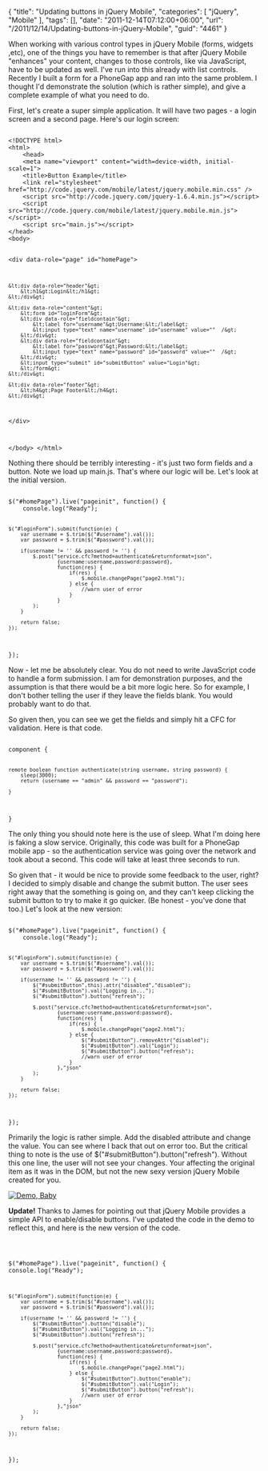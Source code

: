 {
	"title": "Updating buttons in jQuery Mobile",
	"categories": [
		"jQuery",
		"Mobile"
	],
	"tags": [],
	"date": "2011-12-14T07:12:00+06:00",
	"url": "/2011/12/14/Updating-buttons-in-jQuery-Mobile",
	"guid": "4461"
}

When working with various control types in jQuery Mobile (forms, widgets ,etc), one of the things you have to remember is that after jQuery Mobile "enhances" your content, changes to those controls, like via JavaScript, have to be updated as well. I've run into this already with list controls. Recently I built a form for a PhoneGap app and ran into the same problem. I thought I'd demonstrate the solution (which is rather simple), and give a complete example of what you need to do.

<p/>
<!--more-->
First, let's create a super simple application. It will have two pages - a login screen and a second page. Here's our login screen:

<p/>

<code>
&lt;!DOCTYPE html&gt; 
&lt;html&gt; 
	&lt;head&gt; 
	&lt;meta name="viewport" content="width=device-width, initial-scale=1"&gt;	
	&lt;title&gt;Button Example&lt;/title&gt; 
	&lt;link rel="stylesheet" href="http://code.jquery.com/mobile/latest/jquery.mobile.min.css" /&gt;
	&lt;script src="http://code.jquery.com/jquery-1.6.4.min.js"&gt;&lt;/script&gt;
	&lt;script src="http://code.jquery.com/mobile/latest/jquery.mobile.min.js"&gt;&lt;/script&gt;
	&lt;script src="main.js"&gt;&lt;/script&gt;
&lt;/head&gt; 
&lt;body&gt; 

&lt;div data-role="page" id="homePage"&gt;

	&lt;div data-role="header"&gt;
		&lt;h1&gt;Login&lt;/h1&gt;
	&lt;/div&gt;

	&lt;div data-role="content"&gt;	
		&lt;form id="loginForm"&gt;
		&lt;div data-role="fieldcontain"&gt;    
	        &lt;label for="username"&gt;Username:&lt;/label&gt;    
	        &lt;input type="text" name="username" id="username" value=""  /&gt;    
	    &lt;/div&gt;	
		&lt;div data-role="fieldcontain"&gt;    
	        &lt;label for="password"&gt;Password:&lt;/label&gt;    
	        &lt;input type="text" name="password" id="password" value=""  /&gt;    
	    &lt;/div&gt;	
		&lt;input type="submit" id="submitButton" value="Login"&gt;
		&lt;/form&gt;
	&lt;/div&gt;

	&lt;div data-role="footer"&gt;
		&lt;h4&gt;Page Footer&lt;/h4&gt;
	&lt;/div&gt;

&lt;/div&gt;

&lt;/body&gt;
&lt;/html&gt;
</code>

<p>

Nothing there should be terribly interesting - it's just two form fields and a button. Note we load up main.js. That's where our logic will be. Let's look at the initial version.

<p>

<code>
$("#homePage").live("pageinit", function() {
	console.log("Ready");
	
	$("#loginForm").submit(function(e) {
		var username = $.trim($("#username").val());
		var password = $.trim($("#password").val());
		
		if(username != '' && password != '') {
			$.post("service.cfc?method=authenticate&returnformat=json", 
					{username:username,password:password}, 
					function(res) {
						if(res) {
							$.mobile.changePage("page2.html");
						} else {
							//warn user of error
						}
					}
			);
		}
	
		return false;
	});
	
});
</code>

<p>

Now - let me be absolutely clear. You do not need to write JavaScript code to handle a form submission. I am for demonstration purposes, and the assumption is that there would be a bit more logic here. So for example, I don't bother telling the user if they leave the fields blank. You would probably want to do that. 

<p>

So given then, you can see we get the fields and simply hit a CFC for validation. Here is that code.

<p>

<code>
component {

	remote boolean function authenticate(string username, string password) {
		sleep(3000);
		return (username == "admin" && password == "password");
		
	}

}
</code>

<p>

The only thing you should note here is the use of sleep. What I'm doing here is faking a slow service. Originally, this code was built for a PhoneGap mobile app - so the authentication service was going over the network and took about a second. This code will take at least three seconds to run.

<p>

So given that - it would be nice to provide some feedback to the user, right? I decided to simply disable and change the submit button. The user sees right away that the something is going on, and they can't keep clicking the submit button to try to make it go quicker. (Be honest - you've done that too.) Let's look at the new version:

<p>

<code>
$("#homePage").live("pageinit", function() {
	console.log("Ready");
	
	$("#loginForm").submit(function(e) {
		var username = $.trim($("#username").val());
		var password = $.trim($("#password").val());
		
		if(username != '' && password != '') {
        	$("#submitButton",this).attr("disabled","disabled");
        	$("#submitButton").val("Logging in...");
        	$("#submitButton").button("refresh");

			$.post("service.cfc?method=authenticate&returnformat=json", 
					{username:username,password:password}, 
					function(res) {
						if(res) {
							$.mobile.changePage("page2.html");
						} else {
				        	$("#submitButton").removeAttr("disabled");
				        	$("#submitButton").val("Login");
				        	$("#submitButton").button("refresh");
							//warn user of error
						}
					},"json"
			);
		}
	
		return false;
	});
	
});
</code>

<p>

Primarily the logic is rather simple. Add the disabled attribute and change the value. You can see where I back that out on error too. But the critical thing to note is the use of $("#submitButton").button("refresh"). Without this one line, the user will not see your changes. Your affecting the original item as it was in the DOM, but not the new sexy version jQuery Mobile created for you.

<p>

<a href="http://www.raymondcamden.com/demos/2011/dec/14/"><img src="http://www.raymondcamden.com/images/icon_128.png" title="Demo, Baby" border="0"></a>

<p>

<b>Update!</b> Thanks to James for pointing out that jQuery Mobile provides a simple API to enable/disable buttons. I've updated the code in the demo to reflect this, and here is the new version of the code.

<p>

<code>

$("#homePage").live("pageinit", function() {
	console.log("Ready");
	
	$("#loginForm").submit(function(e) {
		var username = $.trim($("#username").val());
		var password = $.trim($("#password").val());
		
		if(username != '' && password != '') {
        	$("#submitButton").button("disable");
        	$("#submitButton").val("Logging in...");
        	$("#submitButton").button("refresh");

			$.post("service.cfc?method=authenticate&returnformat=json", 
					{username:username,password:password}, 
					function(res) {
						if(res) {
							$.mobile.changePage("page2.html");
						} else {
				        	$("#submitButton").button("enable");
				        	$("#submitButton").val("Login");
				        	$("#submitButton").button("refresh");
							//warn user of error
						}
					},"json"
			);
		}
	
		return false;
	});
	
});
</code>